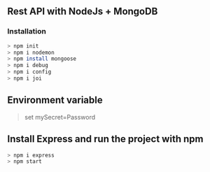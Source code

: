 ## Rest API with NodeJs + MongoDB

### Installation

```bash
> npm init
> npm i nodemon
> npm install mongoose
> npm i debug
> npm i config
> npm i joi
```

## Environment variable

> set mySecret=Password

## Install Express and run the project with npm

```bash
> npm i express
> npm start
```
